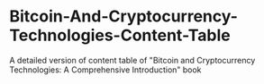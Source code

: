 # Bitcoin-And-Cryptocurrency-Technologies-Content-Table
A detailed version of content table of "Bitcoin and Cryptocurrency Technologies: A Comprehensive Introduction" book
